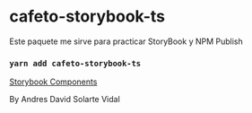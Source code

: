 # cafeto-storybook-ts

Este paquete me sirve para practicar StoryBook y NPM Publish

### `yarn add cafeto-storybook-ts`

[Storybook Components](https://andresdavidsvcafeto.github.io/cafeto-storybook-ts/?path=/story/ui-mylabel--basic)

By Andres David Solarte Vidal
